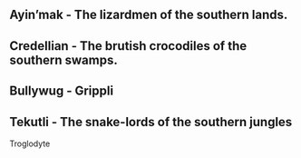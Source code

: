 Ayin’mak - The lizardmen of the southern lands.
-
Credellian - The brutish crocodiles of the southern swamps.
-
Bullywug - Grippli
-
Tekutli - The snake-lords of the southern jungles
-
Troglodyte
